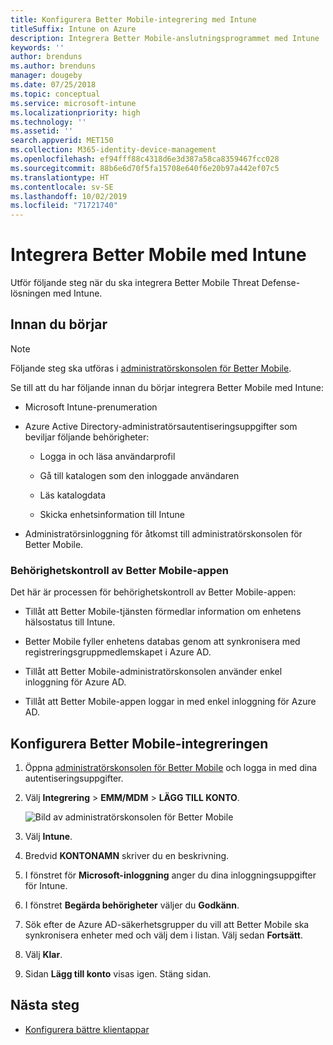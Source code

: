 ```yaml
---
title: Konfigurera Better Mobile-integrering med Intune
titleSuffix: Intune on Azure
description: Integrera Better Mobile-anslutningsprogrammet med Intune
keywords: ''
author: brenduns
ms.author: brenduns
manager: dougeby
ms.date: 07/25/2018
ms.topic: conceptual
ms.service: microsoft-intune
ms.localizationpriority: high
ms.technology: ''
ms.assetid: ''
search.appverid: MET150
ms.collection: M365-identity-device-management
ms.openlocfilehash: ef94fff88c4318d6e3d387a58ca8359467fcc028
ms.sourcegitcommit: 88b6e6d70f5fa15708e640f6e20b97a442ef07c5
ms.translationtype: HT
ms.contentlocale: sv-SE
ms.lasthandoff: 10/02/2019
ms.locfileid: "71721740"
---
```

# <a name="integrate-better-mobile-with-intune"></a>Integrera Better Mobile med Intune

Utför följande steg när du ska integrera Better Mobile Threat Defense-lösningen med Intune.

## <a name="before-you-begin"></a>Innan du börjar

> [!NOTE]
> Följande steg ska utföras i [administratörskonsolen för Better Mobile](https://aad.bmobi.net).

Se till att du har följande innan du börjar integrera Better Mobile med Intune:

- Microsoft Intune-prenumeration

- Azure Active Directory-administratörsautentiseringsuppgifter som beviljar följande behörigheter:

  - Logga in och läsa användarprofil

  - Gå till katalogen som den inloggade användaren

  - Läs katalogdata

  - Skicka enhetsinformation till Intune

- Administratörsinloggning för åtkomst till administratörskonsolen för Better Mobile.

### <a name="better-mobile-app-authorization"></a>Behörighetskontroll av Better Mobile-appen

Det här är processen för behörighetskontroll av Better Mobile-appen:

- Tillåt att Better Mobile-tjänsten förmedlar information om enhetens hälsostatus till Intune.

- Better Mobile fyller enhetens databas genom att synkronisera med registreringsgruppmedlemskapet i Azure AD.

- Tillåt att Better Mobile-administratörskonsolen använder enkel inloggning för Azure AD.

- Tillåt att Better Mobile-appen loggar in med enkel inloggning för Azure AD.

## <a name="to-set-up-better-mobile-integration"></a>Konfigurera Better Mobile-integreringen

1. Öppna [administratörskonsolen för Better Mobile](https://aad.bmobi.net) och logga in med dina autentiseringsuppgifter.
2. Välj **Integrering** > **EMM/MDM** > **LÄGG TILL KONTO**.

     ![Bild av administratörskonsolen för Better Mobile](./media/better-mobile-mtd-connector-integration/better_mobile_console.png)
 
3. Välj **Intune**.
4. Bredvid **KONTONAMN** skriver du en beskrivning. 
5. I fönstret för **Microsoft-inloggning** anger du dina inloggningsuppgifter för Intune.
6. I fönstret **Begärda behörigheter** väljer du **Godkänn**.
7. Sök efter de Azure AD-säkerhetsgrupper du vill att Better Mobile ska synkronisera enheter med och välj dem i listan. Välj sedan **Fortsätt**.
8. Välj **Klar**.
9. Sidan **Lägg till konto** visas igen. Stäng sidan. 

## <a name="next-steps"></a>Nästa steg

- [Konfigurera bättre klientappar](mtd-apps-ios-app-configuration-policy-add-assign.md)
